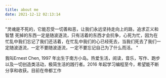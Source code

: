 ```yaml
---
title: about me
date: 2021-12-12 02:13:14
---
```


"灵魂是不死的，它能忍受一切善和恶，让我们永远坚持走向上的路，追求正义和智慧
 死掉的东西一定是随波逐流，只有活着的东西才会抗争，心死为忙，因为在忙乱中我们忘记了我们还活着，在忙乱中我们的心已经死去，当我们死去了我们一定随波逐流，一定不要随波逐流，一定不要忘记自己为了什么而活。
"

我叫Ernest Chen, 1997 年出生于南方小岛。热爱生活，阅读，音乐，写作、跑步以及一切创造类活动，极简生活的践行者。2016 年起学习编程至今，希望能不断分享和收获。目前在帝都工作